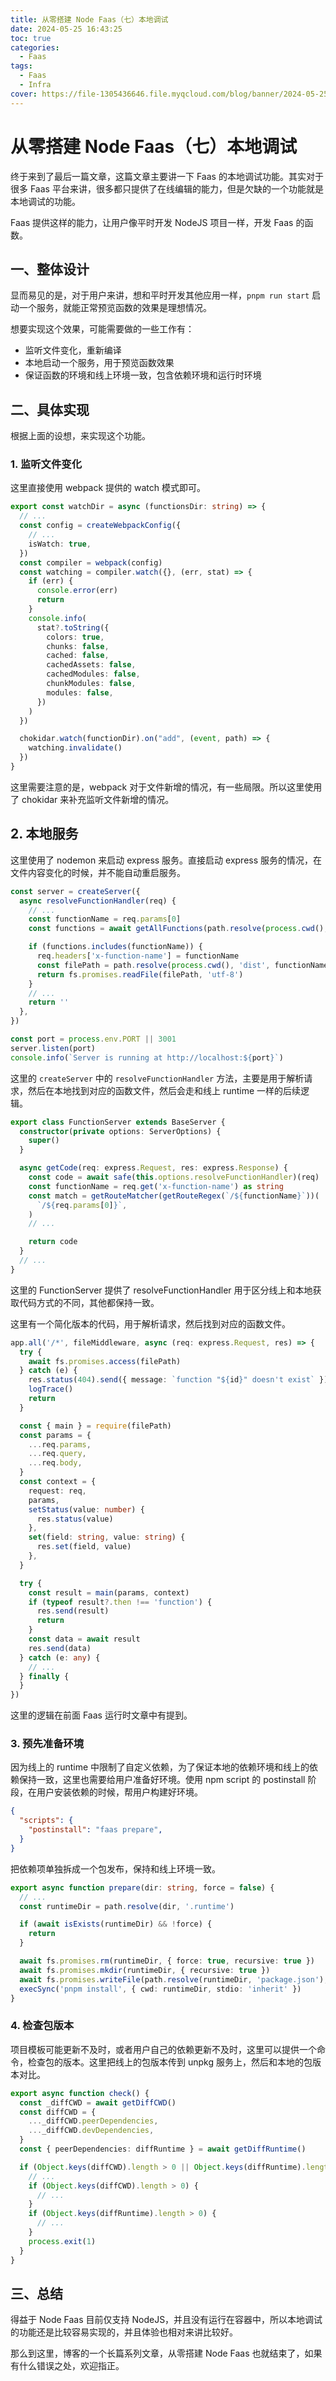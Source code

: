 ```yaml
---
title: 从零搭建 Node Faas（七）本地调试
date: 2024-05-25 16:43:25
toc: true
categories:
  - Faas
tags:
  - Faas
  - Infra
cover: https://file-1305436646.file.myqcloud.com/blog/banner/2024-05-25.webp
---
```



# 从零搭建 Node Faas（七）本地调试

终于来到了最后一篇文章，这篇文章主要讲一下 Faas 的本地调试功能。其实对于很多 Faas 平台来讲，很多都只提供了在线编辑的能力，但是欠缺的一个功能就是本地调试的功能。

Faas 提供这样的能力，让用户像平时开发 NodeJS 项目一样，开发 Faas 的函数。

## 一、整体设计

显而易见的是，对于用户来讲，想和平时开发其他应用一样，`pnpm run start` 启动一个服务，就能正常预览函数的效果是理想情况。

想要实现这个效果，可能需要做的一些工作有：

- 监听文件变化，重新编译
- 本地启动一个服务，用于预览函数效果
- 保证函数的环境和线上环境一致，包含依赖环境和运行时环境

## 二、具体实现

根据上面的设想，来实现这个功能。

### 1. 监听文件变化

这里直接使用 webpack 提供的 watch 模式即可。

```ts
export const watchDir = async (functionsDir: string) => {
  // ...
  const config = createWebpackConfig({
    // ...
    isWatch: true,
  })
  const compiler = webpack(config)
  const watching = compiler.watch({}, (err, stat) => {
    if (err) {
      console.error(err)
      return
    }
    console.info(
      stat?.toString({
        colors: true,
        chunks: false,
        cached: false,
        cachedAssets: false,
        cachedModules: false,
        chunkModules: false,
        modules: false,
      })
    )
  })

  chokidar.watch(functionDir).on("add", (event, path) => {
    watching.invalidate()
  })
}
```

这里需要注意的是，webpack 对于文件新增的情况，有一些局限。所以这里使用了 chokidar 来补充监听文件新增的情况。

## 2. 本地服务

这里使用了 nodemon 来启动 express 服务。直接启动 express 服务的情况，在文件内容变化的时候，并不能自动重启服务。

```ts
const server = createServer({
  async resolveFunctionHandler(req) {
    // ...
    const functionName = req.params[0]
    const functions = await getAllFunctions(path.resolve(process.cwd(), 'dist'))

    if (functions.includes(functionName)) {
      req.headers['x-function-name'] = functionName
      const filePath = path.resolve(process.cwd(), 'dist', functionName, 'index.js')
      return fs.promises.readFile(filePath, 'utf-8')
    }
    // ...
    return ''
  },
})

const port = process.env.PORT || 3001
server.listen(port)
console.info(`Server is running at http://localhost:${port}`)
```

这里的 `createServer` 中的 `resolveFunctionHandler` 方法，主要是用于解析请求，然后在本地找到对应的函数文件，然后会走和线上 runtime 一样的后续逻辑。

```ts
export class FunctionServer extends BaseServer {
  constructor(private options: ServerOptions) {
    super()
  }

  async getCode(req: express.Request, res: express.Response) {
    const code = await safe(this.options.resolveFunctionHandler)(req)
    const functionName = req.get('x-function-name') as string
    const match = getRouteMatcher(getRouteRegex(`/${functionName}`))(
      `/${req.params[0]}`,
    )
    // ...

    return code
  }
  // ...
}
```

这里的 FunctionServer 提供了 resolveFunctionHandler 用于区分线上和本地获取代码方式的不同，其他都保持一致。

这里有一个简化版本的代码，用于解析请求，然后找到对应的函数文件。

```ts
app.all('/*', fileMiddleware, async (req: express.Request, res) => {
  try {
    await fs.promises.access(filePath)
  } catch (e) {
    res.status(404).send({ message: `function "${id}" doesn't exist` })
    logTrace()
    return
  }

  const { main } = require(filePath)
  const params = {
    ...req.params,
    ...req.query,
    ...req.body,
  }
  const context = {
    request: req,
    params,
    setStatus(value: number) {
      res.status(value)
    },
    set(field: string, value: string) {
      res.set(field, value)
    },
  }

  try {
    const result = main(params, context)
    if (typeof result?.then !== 'function') {
      res.send(result)
      return
    }
    const data = await result
    res.send(data)
  } catch (e: any) {
    // ...
  } finally {
  }
})
```

这里的逻辑在前面 Faas 运行时文章中有提到。

### 3. 预先准备环境

因为线上的 runtime 中限制了自定义依赖，为了保证本地的依赖环境和线上的依赖保持一致，这里也需要给用户准备好环境。使用 npm script 的 postinstall 阶段，在用户安装依赖的时候，帮用户构建好环境。

```json
{
  "scripts": {
    "postinstall": "faas prepare",
  }
}
```

把依赖项单独拆成一个包发布，保持和线上环境一致。

```ts
export async function prepare(dir: string, force = false) {
  // ...
  const runtimeDir = path.resolve(dir, '.runtime')

  if (await isExists(runtimeDir) && !force) {
    return
  }

  await fs.promises.rm(runtimeDir, { force: true, recursive: true })
  await fs.promises.mkdir(runtimeDir, { recursive: true })
  await fs.promises.writeFile(path.resolve(runtimeDir, 'package.json'), JSON.stringify(pkg))
  execSync('pnpm install', { cwd: runtimeDir, stdio: 'inherit' })
}
```

### 4. 检查包版本

项目模板可能更新不及时，或者用户自己的依赖更新不及时，这里可以提供一个命令，检查包的版本。这里把线上的包版本传到 unpkg 服务上，然后和本地的包版本对比。

```ts
export async function check() {
  const _diffCWD = await getDiffCWD()
  const diffCWD = {
    ..._diffCWD.peerDependencies,
    ..._diffCWD.devDependencies,
  }
  const { peerDependencies: diffRuntime } = await getDiffRuntime()

  if (Object.keys(diffCWD).length > 0 || Object.keys(diffRuntime).length > 0) {
    // ...
    if (Object.keys(diffCWD).length > 0) {
      // ...
    }
    if (Object.keys(diffRuntime).length > 0) {
      // ...
    }
    process.exit(1)
  }
}
```

## 三、总结

得益于 Node Faas 目前仅支持 NodeJS，并且没有运行在容器中，所以本地调试的功能还是比较容易实现的，并且体验也相对来讲比较好。

那么到这里，博客的一个长篇系列文章，从零搭建 Node Faas 也就结束了，如果有什么错误之处，欢迎指正。
